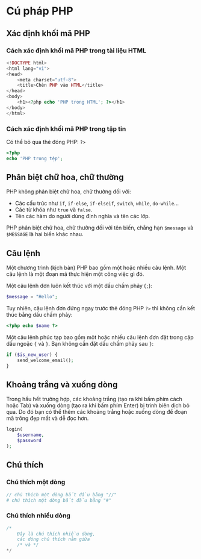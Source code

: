 # Cú pháp PHP

## Xác định khối mã PHP

### Cách xác định khối mã PHP trong tài liệu HTML

```php
<!DOCTYPE html>
<html lang="vi">
<head>
    <meta charset="utf-8">
    <title>Chèn PHP vào HTML</title>
</head>
<body>
    <h1><?php echo 'PHP trong HTML'; ?></h1>
</body>
</html>
```

### Cách xác định khối mã PHP trong tập tin

Có thể bỏ qua thẻ đóng PHP: `?>`

```php
<?php
echo 'PHP trong tệp';
```

## Phân biệt chữ hoa, chữ thường

PHP không phân biệt chữ hoa, chữ thường đối với:
- Các cấu trúc như `if`, `if-else`, `if-elseif`, `switch`, `while`, `do-while`...
- Các từ khóa như `true` và `false`.
- Tên các hàm do người dùng định nghĩa và tên các lớp.

PHP phân biệt chữ hoa, chữ thường đối với tên biến, chẳng hạn `$message` và `$MESSAGE` là hai biến khác nhau.

## Câu lệnh

Một chương trình (kịch bản) PHP bao gồm một hoặc nhiều câu lệnh. Một câu lệnh là một đoạn mã thực hiện một công việc gì đó.

Một câu lệnh đơn luôn kết thúc với một dấu chấm phảy (`;`):

```php
$message = "Hello";
```

Tuy nhiên, câu lệnh đơn đứng ngay trước thẻ đóng PHP `?>` thì không cần kết thúc bằng dấu chấm phảy:

```php
<?php echo $name ?>
```

Một câu lệnh phúc tạp bao gồm một hoặc nhiều câu lệnh đơn đặt trong cặp dấu ngoặc `{` và `}`. Bạn không cần đặt dấu chấm phảy sau `}`:

```php
if ($is_new_user) {
    send_welcome_email();
}
```

## Khoảng trắng và xuống dòng

Trong hầu hết trường hợp, các khoảng trắng (tạo ra khi bấm phím cách hoặc Tab) và xuống dòng (tạo ra khi bấm phím Enter) bị trình biên dịch bỏ qua. Do đó bạn có thể thêm các khoảng trắng hoặc xuống dòng để đoạn mã trông đẹp mắt và dễ đọc hơn.

```php
login(
    $username,
    $password
);
```

## Chú thích

### Chú thích một dòng

```php
// chú thích một dòng bắt đầu bằng "//"
# chú thích một dòng bắt đầu bằng "#"
```

### Chú thích nhiều dòng

```php
/*
    Đây là chú thích nhiều dòng,
    các dòng chú thích nằm giữa
    /* và */
*/
```